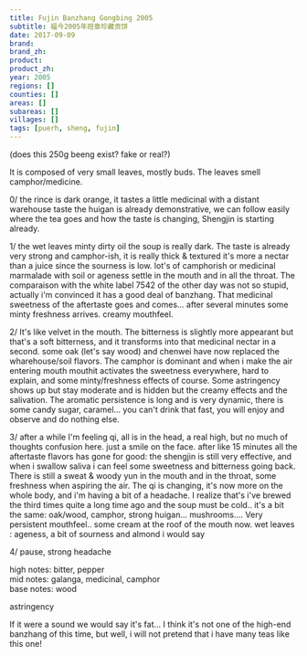 ```yaml
---
title: Fujin Banzhang Gongbing 2005
subtitle: 福今2005年班章珍藏贡饼
date: 2017-09-09
brand: 
brand_zh: 
product: 
product_zh: 
year: 2005
regions: []
counties: []
areas: []
subareas: []
villages: []
tags: [puerh, sheng, fujin]
---
```

(does this 250g beeng exist? fake or real?)

It is composed of very small leaves, mostly buds.
The leaves smell camphor/medicine.

0/ the rince is dark orange, it tastes a little medicinal with a distant warehouse taste 
the huigan is already demonstrative, we can follow easily where the tea goes and how the taste is changing, Shengjin is starting already.

1/ the wet leaves minty dirty oil
the soup is really dark. The taste is already very strong and camphor-ish, it is really thick & textured it's more a nectar than a juice since the sourness is low. lot's of camphorish or medicinal marmalade with soil or ageness settle in the mouth and in all the throat. The comparaison with the white label 7542 of the other day was not so stupid, actually i'm convinced it has a good deal of banzhang. That medicinal sweetness of the aftertaste goes and comes... after several minutes some minty freshness arrives.
creamy mouthfeel.

2/ It's like velvet in the mouth. The bitterness is slightly more appearant but that's a soft bitterness, and it transforms into that medicinal nectar in a second. some oak (let's say wood) and chenwei have now replaced the wharehouse/soil flavors. The camphor is dominant and when i make the air entering mouth mouthit activates the sweetness everywhere, hard to explain, and some minty/freshness effects of course.
Some astringency shows up but stay moderate and is hidden but the creamy effects and the salivation. The aromatic persistence is long and is very dynamic, there is some candy sugar, caramel... you can't drink that fast, you will enjoy and observe and do nothing else.

3/ after a while I'm feeling qi, all is in the head, a real high, but no much of thoughts confusion here. just a smile on the face.
after like 15 minutes all the aftertaste flavors has gone for good: the shengjin is still very effective, and when i swallow saliva i can feel some sweetness and bitterness going back. There is still a sweat & woody yun in the mouth and in the throat, some freshness when aspiring the air.
The qi is changing, it's now more on the whole body, and i'm having a bit of a headache. I realize that's i've brewed the third times quite a long time ago and the soup must be cold.. 
it's a bit the same: oak/wood, camphor, strong huigan... mushrooms.... Very persistent mouthfeel.. some cream at the roof of the mouth now.
wet leaves : ageness, a bit of sourness and almond i would say

4/ pause, strong headache

high notes: bitter, pepper\
mid notes: galanga, medicinal, camphor\
base notes: wood

astringency

If it were a sound we would say it's fat... I think it's not one of the high-end banzhang of this time, but well, i will not pretend that i have many teas like this one!
